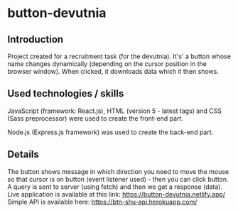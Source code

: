 # button-devutnia

## Introduction

Project created for a recruitment task (for the devutnia). It's' a button whose name changes dynamically (depending on the cursor position in the browser window). When clicked, it downloads data which it then shows.

## Used technologies / skills

JavaScript (framework: React.js), HTML (version 5 - latest tags) and CSS (Sass preprocessor) were used to create the front-end part.

Node.js (Express.js framework) was used to create the back-end part.

## Details

The button shows message in which direction you need to move the mouse so that cursor is on button (event listener used) - then you can click button. A query is sent to server (using fetch) and then we get a response (data). Live application is available at this link: https://button-devutnia.netlify.app/
Simple API is available here: https://btn-shu-api.herokuapp.com/